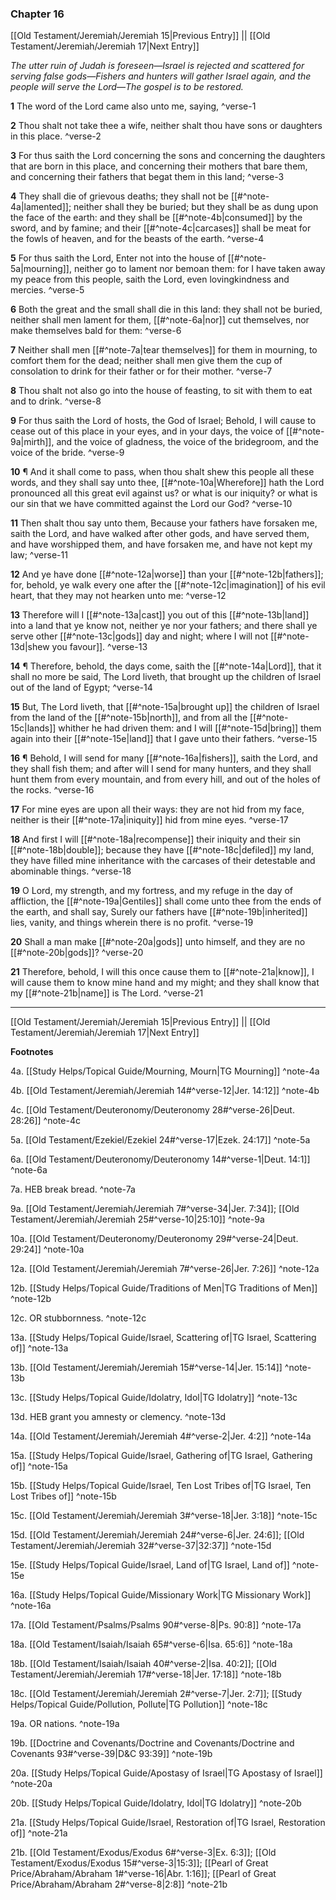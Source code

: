 ### Chapter 16

[[Old Testament/Jeremiah/Jeremiah 15|Previous Entry]]  ||  [[Old Testament/Jeremiah/Jeremiah 17|Next Entry]]

*The utter ruin of Judah is foreseen—Israel is rejected and scattered for serving false gods—Fishers and hunters will gather Israel again, and the people will serve the Lord—The gospel is to be restored.*

**1**  The word of the Lord came also unto me, saying, ^verse-1

**2**  Thou shalt not take thee a wife, neither shalt thou have sons or daughters in this place. ^verse-2

**3**  For thus saith the Lord concerning the sons and concerning the daughters that are born in this place, and concerning their mothers that bare them, and concerning their fathers that begat them in this land; ^verse-3

**4**  They shall die of grievous deaths; they shall not be [[#^note-4a|lamented]]; neither shall they be buried; but they shall be as dung upon the face of the earth: and they shall be [[#^note-4b|consumed]] by the sword, and by famine; and their [[#^note-4c|carcases]] shall be meat for the fowls of heaven, and for the beasts of the earth. ^verse-4

**5**  For thus saith the Lord, Enter not into the house of [[#^note-5a|mourning]], neither go to lament nor bemoan them: for I have taken away my peace from this people, saith the Lord, even lovingkindness and mercies. ^verse-5

**6**  Both the great and the small shall die in this land: they shall not be buried, neither shall men lament for them, [[#^note-6a|nor]] cut themselves, nor make themselves bald for them: ^verse-6

**7**  Neither shall men [[#^note-7a|tear themselves]] for them in mourning, to comfort them for the dead; neither shall men give them the cup of consolation to drink for their father or for their mother. ^verse-7

**8**  Thou shalt not also go into the house of feasting, to sit with them to eat and to drink. ^verse-8

**9**  For thus saith the Lord of hosts, the God of Israel; Behold, I will cause to cease out of this place in your eyes, and in your days, the voice of [[#^note-9a|mirth]], and the voice of gladness, the voice of the bridegroom, and the voice of the bride. ^verse-9

**10**  ¶ And it shall come to pass, when thou shalt shew this people all these words, and they shall say unto thee, [[#^note-10a|Wherefore]] hath the Lord pronounced all this great evil against us? or what is our iniquity? or what is our sin that we have committed against the Lord our God? ^verse-10

**11**  Then shalt thou say unto them, Because your fathers have forsaken me, saith the Lord, and have walked after other gods, and have served them, and have worshipped them, and have forsaken me, and have not kept my law; ^verse-11

**12**  And ye have done [[#^note-12a|worse]] than your [[#^note-12b|fathers]]; for, behold, ye walk every one after the [[#^note-12c|imagination]] of his evil heart, that they may not hearken unto me: ^verse-12

**13**  Therefore will I [[#^note-13a|cast]] you out of this [[#^note-13b|land]] into a land that ye know not, neither ye nor your fathers; and there shall ye serve other [[#^note-13c|gods]] day and night; where I will not [[#^note-13d|shew you favour]]. ^verse-13

**14**  ¶ Therefore, behold, the days come, saith the [[#^note-14a|Lord]], that it shall no more be said, The Lord liveth, that brought up the children of Israel out of the land of Egypt; ^verse-14

**15**  But, The Lord liveth, that [[#^note-15a|brought up]] the children of Israel from the land of the [[#^note-15b|north]], and from all the [[#^note-15c|lands]] whither he had driven them: and I will [[#^note-15d|bring]] them again into their [[#^note-15e|land]] that I gave unto their fathers. ^verse-15

**16**  ¶ Behold, I will send for many [[#^note-16a|fishers]], saith the Lord, and they shall fish them; and after will I send for many hunters, and they shall hunt them from every mountain, and from every hill, and out of the holes of the rocks. ^verse-16

**17**  For mine eyes are upon all their ways: they are not hid from my face, neither is their [[#^note-17a|iniquity]] hid from mine eyes. ^verse-17

**18**  And first I will [[#^note-18a|recompense]] their iniquity and their sin [[#^note-18b|double]]; because they have [[#^note-18c|defiled]] my land, they have filled mine inheritance with the carcases of their detestable and abominable things. ^verse-18

**19**  O Lord, my strength, and my fortress, and my refuge in the day of affliction, the [[#^note-19a|Gentiles]] shall come unto thee from the ends of the earth, and shall say, Surely our fathers have [[#^note-19b|inherited]] lies, vanity, and things wherein there is no profit. ^verse-19

**20**  Shall a man make [[#^note-20a|gods]] unto himself, and they are no [[#^note-20b|gods]]? ^verse-20

**21**  Therefore, behold, I will this once cause them to [[#^note-21a|know]], I will cause them to know mine hand and my might; and they shall know that my [[#^note-21b|name]] is The Lord. ^verse-21


---
[[Old Testament/Jeremiah/Jeremiah 15|Previous Entry]]  ||  [[Old Testament/Jeremiah/Jeremiah 17|Next Entry]]


**Footnotes**


4a. [[Study Helps/Topical Guide/Mourning, Mourn|TG Mourning]] ^note-4a

4b. [[Old Testament/Jeremiah/Jeremiah 14#^verse-12|Jer. 14:12]] ^note-4b

4c. [[Old Testament/Deuteronomy/Deuteronomy 28#^verse-26|Deut. 28:26]] ^note-4c

5a. [[Old Testament/Ezekiel/Ezekiel 24#^verse-17|Ezek. 24:17]] ^note-5a

6a. [[Old Testament/Deuteronomy/Deuteronomy 14#^verse-1|Deut. 14:1]] ^note-6a

7a. HEB break bread. ^note-7a

9a. [[Old Testament/Jeremiah/Jeremiah 7#^verse-34|Jer. 7:34]]; [[Old Testament/Jeremiah/Jeremiah 25#^verse-10|25:10]] ^note-9a

10a. [[Old Testament/Deuteronomy/Deuteronomy 29#^verse-24|Deut. 29:24]] ^note-10a

12a. [[Old Testament/Jeremiah/Jeremiah 7#^verse-26|Jer. 7:26]] ^note-12a

12b. [[Study Helps/Topical Guide/Traditions of Men|TG Traditions of Men]] ^note-12b

12c. OR stubbornness. ^note-12c

13a. [[Study Helps/Topical Guide/Israel, Scattering of|TG Israel, Scattering of]] ^note-13a

13b. [[Old Testament/Jeremiah/Jeremiah 15#^verse-14|Jer. 15:14]] ^note-13b

13c. [[Study Helps/Topical Guide/Idolatry, Idol|TG Idolatry]] ^note-13c

13d. HEB grant you amnesty or clemency. ^note-13d

14a. [[Old Testament/Jeremiah/Jeremiah 4#^verse-2|Jer. 4:2]] ^note-14a

15a. [[Study Helps/Topical Guide/Israel, Gathering of|TG Israel, Gathering of]] ^note-15a

15b. [[Study Helps/Topical Guide/Israel, Ten Lost Tribes of|TG Israel, Ten Lost Tribes of]] ^note-15b

15c. [[Old Testament/Jeremiah/Jeremiah 3#^verse-18|Jer. 3:18]] ^note-15c

15d. [[Old Testament/Jeremiah/Jeremiah 24#^verse-6|Jer. 24:6]]; [[Old Testament/Jeremiah/Jeremiah 32#^verse-37|32:37]] ^note-15d

15e. [[Study Helps/Topical Guide/Israel, Land of|TG Israel, Land of]] ^note-15e

16a. [[Study Helps/Topical Guide/Missionary Work|TG Missionary Work]] ^note-16a

17a. [[Old Testament/Psalms/Psalms 90#^verse-8|Ps. 90:8]] ^note-17a

18a. [[Old Testament/Isaiah/Isaiah 65#^verse-6|Isa. 65:6]] ^note-18a

18b. [[Old Testament/Isaiah/Isaiah 40#^verse-2|Isa. 40:2]]; [[Old Testament/Jeremiah/Jeremiah 17#^verse-18|Jer. 17:18]] ^note-18b

18c. [[Old Testament/Jeremiah/Jeremiah 2#^verse-7|Jer. 2:7]]; [[Study Helps/Topical Guide/Pollution, Pollute|TG Pollution]] ^note-18c

19a. OR nations. ^note-19a

19b. [[Doctrine and Covenants/Doctrine and Covenants/Doctrine and Covenants 93#^verse-39|D&C 93:39]] ^note-19b

20a. [[Study Helps/Topical Guide/Apostasy of Israel|TG Apostasy of Israel]] ^note-20a

20b. [[Study Helps/Topical Guide/Idolatry, Idol|TG Idolatry]] ^note-20b

21a. [[Study Helps/Topical Guide/Israel, Restoration of|TG Israel, Restoration of]] ^note-21a

21b. [[Old Testament/Exodus/Exodus 6#^verse-3|Ex. 6:3]]; [[Old Testament/Exodus/Exodus 15#^verse-3|15:3]]; [[Pearl of Great Price/Abraham/Abraham 1#^verse-16|Abr. 1:16]]; [[Pearl of Great Price/Abraham/Abraham 2#^verse-8|2:8]] ^note-21b